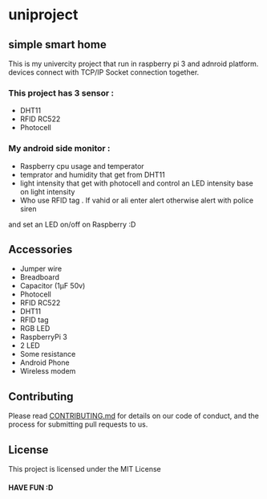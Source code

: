 # uniproject
## simple smart home 
This is my univercity project that run in raspberry pi 3 and adnroid platform. 
devices connect with TCP/IP Socket connection together.
###  This project has 3 sensor : 
  * DHT11 
  * RFID RC522
  * Photocell 
###  My android side monitor :
  * Raspberry cpu usage and temperator 
  * temprator and humidity that get from DHT11 
  * light intensity that get with photocell and control an LED intensity base on light intensity
  * Who use RFID tag . If vahid or ali enter alert otherwise alert with police siren
  
  and set an LED on/off on Raspberry :D

## Accessories
* Jumper wire
* Breadboard
* Capacitor (1μF 50v)
* Photocell
* RFID RC522
* DHT11
* RFID tag
* RGB LED
* RaspberryPi 3 
* 2 LED
* Some resistance
* Android Phone
* Wireless modem 

## Contributing

Please read [CONTRIBUTING.md](https://gist.github.com/PurpleBooth/b24679402957c63ec426) for details on our code of conduct, and the process for submitting pull requests to us.

## License

This project is licensed under the MIT License 
####  HAVE FUN :D
 

